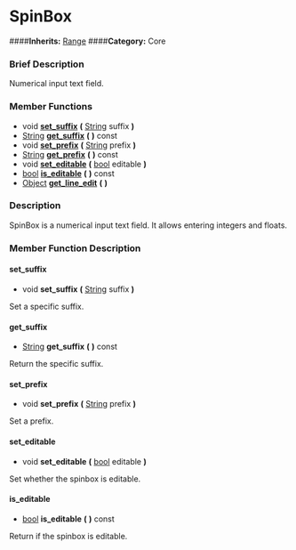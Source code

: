 #  SpinBox  
####**Inherits:** [Range](class_range)
####**Category:** Core

###  Brief Description  
Numerical input text field.

###  Member Functions 
  * void  **[set&#95;suffix](#set_suffix)**  **(** [String](class_string) suffix  **)**
  * [String](class_string)  **[get&#95;suffix](#get_suffix)**  **(** **)** const
  * void  **[set&#95;prefix](#set_prefix)**  **(** [String](class_string) prefix  **)**
  * [String](class_string)  **[get&#95;prefix](#get_prefix)**  **(** **)** const
  * void  **[set&#95;editable](#set_editable)**  **(** [bool](class_bool) editable  **)**
  * [bool](class_bool)  **[is&#95;editable](#is_editable)**  **(** **)** const
  * [Object](class_object)  **[get&#95;line&#95;edit](#get_line_edit)**  **(** **)**

###  Description  
SpinBox is a numerical input text field. It allows entering integers and floats.

###  Member Function Description  

#### <a name="set_suffix">set_suffix</a>
  * void  **set&#95;suffix**  **(** [String](class_string) suffix  **)**

Set a specific suffix.

#### <a name="get_suffix">get_suffix</a>
  * [String](class_string)  **get&#95;suffix**  **(** **)** const

Return the specific suffix.

#### <a name="set_prefix">set_prefix</a>
  * void  **set&#95;prefix**  **(** [String](class_string) prefix  **)**

Set a prefix.

#### <a name="set_editable">set_editable</a>
  * void  **set&#95;editable**  **(** [bool](class_bool) editable  **)**

Set whether the spinbox is editable.

#### <a name="is_editable">is_editable</a>
  * [bool](class_bool)  **is&#95;editable**  **(** **)** const

Return if the spinbox is editable.
